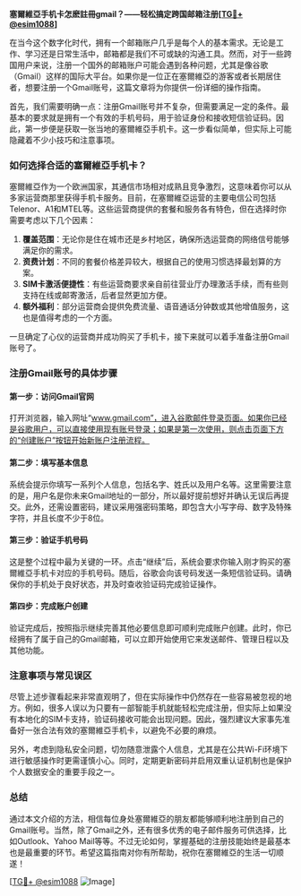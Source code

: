 **塞爾維亞手机卡怎麽註冊gmail？——轻松搞定跨国邮箱注册[[TG💪+ @esim1088](https://t.me/s/esim1088)]**

在当今这个数字化时代，拥有一个邮箱账户几乎是每个人的基本需求。无论是工作、学习还是日常生活中，邮箱都是我们不可或缺的沟通工具。然而，对于一些跨国用户来说，注册一个国外的邮箱账户可能会遇到各种问题，尤其是像谷歌（Gmail）这样的国际大平台。如果你是一位正在塞爾維亞的游客或者长期居住者，想要注册一个Gmail账号，这篇文章将为你提供一份详细的操作指南。

首先，我们需要明确一点：注册Gmail账号并不复杂，但需要满足一定的条件。最基本的要求就是拥有一个有效的手机号码，用于验证身份和接收短信验证码。因此，第一步便是获取一张当地的塞爾維亞手机卡。这一步看似简单，但实际上可能隐藏着不少小技巧和注意事项。

### 如何选择合适的塞爾維亞手机卡？

塞爾維亞作为一个欧洲国家，其通信市场相对成熟且竞争激烈，这意味着你可以从多家运营商那里获得手机卡服务。目前，在塞爾維亞运营的主要电信公司包括Telenor、A1和MTEL等。这些运营商提供的套餐和服务各有特色，但在选择时你需要考虑以下几个因素：

1. **覆盖范围**：无论你是住在城市还是乡村地区，确保所选运营商的网络信号能够满足你的需求。
2. **资费计划**：不同的套餐价格差异较大，根据自己的使用习惯选择最划算的方案。
3. **SIM卡激活便捷性**：有些运营商要求亲自前往营业厅办理激活手续，而有些则支持在线或邮寄激活，后者显然更加方便。
4. **额外福利**：部分运营商会提供免费流量、语音通话分钟数或其他增值服务，这也是值得考虑的一个方面。

一旦确定了心仪的运营商并成功购买了手机卡，接下来就可以着手准备注册Gmail账号了。

### 注册Gmail账号的具体步骤

#### 第一步：访问Gmail官网
打开浏览器，输入网址“www.gmail.com”，进入谷歌邮件登录页面。如果你已经是谷歌用户，可以直接使用现有账号登录；如果是第一次使用，则点击页面下方的“创建账户”按钮开始新账户注册流程。

#### 第二步：填写基本信息
系统会提示你填写一系列个人信息，包括名字、姓氏以及用户名等。这里需要注意的是，用户名是你未来Gmail地址的一部分，所以最好提前想好并确认无误后再提交。此外，还需设置密码，建议采用强密码策略，即包含大小写字母、数字及特殊字符，并且长度不少于8位。

#### 第三步：验证手机号码
这是整个过程中最为关键的一环。点击“继续”后，系统会要求你输入刚才购买的塞爾維亞手机卡对应的手机号码。随后，谷歌会向该号码发送一条短信验证码。请确保你的手机处于良好状态，并及时查收验证码完成验证操作。

#### 第四步：完成账户创建
验证完成后，按照指示继续完善其他必要信息即可顺利完成账户创建。此时，你已经拥有了属于自己的Gmail邮箱，可以立即开始使用它来发送邮件、管理日程以及其他功能。

### 注意事项与常见误区

尽管上述步骤看起来非常直观明了，但在实际操作中仍然存在一些容易被忽视的地方。例如，很多人误以为只要有一部智能手机就能轻松完成注册，但实际上如果没有本地化的SIM卡支持，验证码接收可能会出现问题。因此，强烈建议大家事先准备好一张合法有效的塞爾維亞手机卡，以避免不必要的麻烦。

另外，考虑到隐私安全问题，切勿随意泄露个人信息，尤其是在公共Wi-Fi环境下进行敏感操作时更需谨慎小心。同时，定期更新密码并启用双重认证机制也是保护个人数据安全的重要手段之一。

### 总结

通过本文介绍的方法，相信每位身处塞爾維亞的朋友都能够顺利地注册到自己的Gmail账号。当然，除了Gmail之外，还有很多优秀的电子邮件服务可供选择，比如Outlook、Yahoo Mail等等。不过无论如何，掌握基础的注册技能始终是最基本也是最重要的环节。希望这篇指南对你有所帮助，祝你在塞爾維亞的生活一切顺遂！

[[TG💪+ @esim1088](https://t.me/s/esim1088) ![Image](https://i.postimg.cc/4NQfJmqS/Snipaste-2025-05-13-00-14-12.png)]